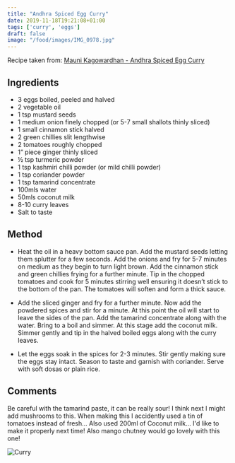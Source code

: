 ```yaml
---
title: "Andhra Spiced Egg Curry"
date: 2019-11-18T19:21:08+01:00
tags: ['curry', 'eggs']
draft: false
image: "/food/images/IMG_0978.jpg"
---
```


Recipe taken from: 
<a href=http://maunikagowardhan.co.uk/cook-in-a-curry/andhra-spiced-egg-curry/ target="_blank">Mauni Kagowardhan - Andhra Spiced Egg Curry</a>


## Ingredients 

* 3 eggs boiled, peeled and halved
* 2 vegetable oil
* 1 tsp mustard seeds
* 1 medium onion finely chopped (or 5-7 small shallots thinly sliced)
* 1 small cinnamon stick halved
* 2 green chillies slit lengthwise
* 2 tomatoes roughly chopped
* 1” piece ginger thinly sliced
* ½ tsp turmeric powder
* 1 tsp kashmiri chilli powder (or mild chilli powder)
* 1 tsp coriander powder
* 1 tsp tamarind concentrate
* 100mls water
* 50mls coconut milk
* 8-10 curry leaves
* Salt to taste

## Method

* Heat the oil in a heavy bottom sauce pan. Add the mustard seeds letting them splutter for a few seconds. Add the onions and fry for 5-7 minutes on medium as they begin to turn light brown. Add the cinnamon stick and green chillies frying for a further minute. Tip in the chopped tomatoes and cook for 5 minutes stirring well ensuring it doesn’t stick to the bottom of the pan. The tomatoes will soften and form a thick sauce.

* Add the sliced ginger and fry for a further minute. Now add the powdered spices and stir for a minute. At this point the oil will start to leave the sides of the pan. Add the tamarind concentrate along with the water. Bring to a boil and simmer. At this stage add the coconut milk. Simmer gently and tip in the halved boiled eggs along with the curry leaves.

* Let the eggs soak in the spices for 2-3 minutes. Stir gently making sure the eggs stay intact. Season to taste and garnish with coriander. Serve with soft dosas or plain rice.

## Comments

Be careful with the tamarind paste, it can be really sour! I think next I might add mushrooms to this. When making this I accidently used a tin of tomatoes instead of fresh... Also used 200ml of Coconut milk... I'd like to make it properly next time! Also mango chutney would go lovely with this one!

![Curry](/food/images/IMG_0978.jpg)<br><br>